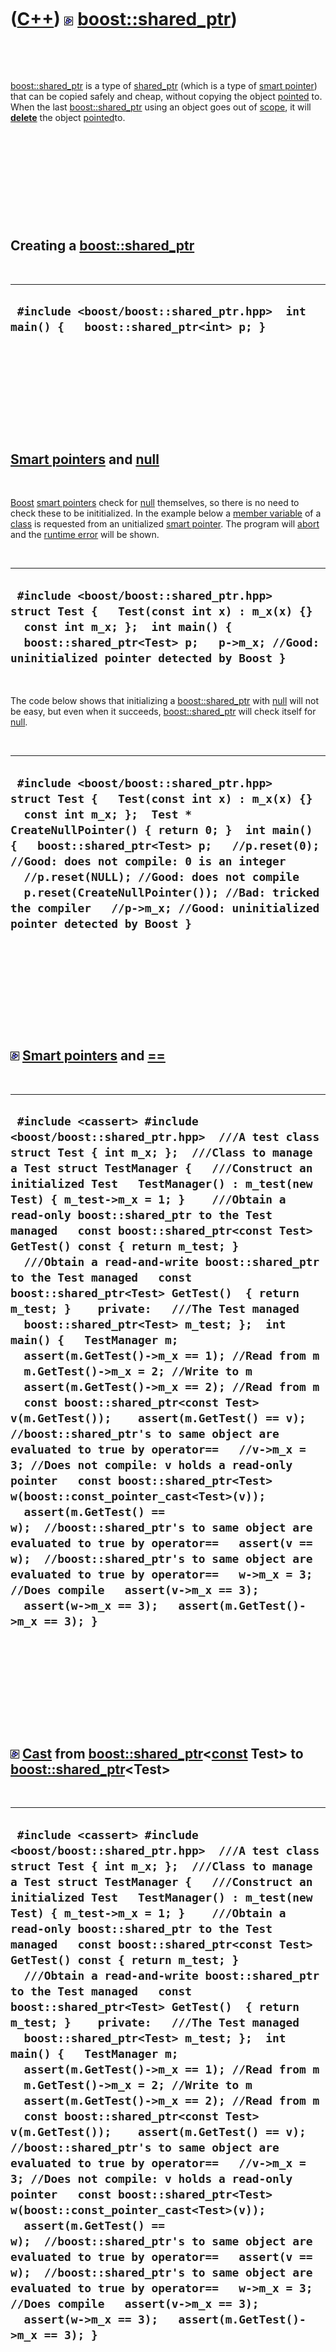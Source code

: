 
 

 

 

 

 

([C++](Cpp.md)) ![Boost](PicBoost.png) [boost::shared\_ptr](CppBoostShared_ptr.md))
=====================================================================================

 

 

[boost::shared\_ptr](CppBoostShared_ptr.md) is a type of
[shared\_ptr](CppShared_ptr.md) (which is a type of [smart
pointer](CppSmartPointer.md)) that can be copied safely and cheap,
without copying the object [pointed](CppPointer.md) to. When the last
[boost::shared\_ptr](CppBoostShared_ptr.md) using an object goes out of
[scope](CppScope.md), it will **[delete](CppDelete.md)** the object
[pointed](CppPointer.md)to.

 

 

 

 

 

Creating a [boost::shared\_ptr](CppBoostShared_ptr.md)
-------------------------------------------------------

 

  ---------------------------------------------------------------------------------------
  ` #include <boost/boost::shared_ptr.hpp>  int main() {   boost::shared_ptr<int> p; }`
  ---------------------------------------------------------------------------------------

 

 

 

 

 

[Smart pointers](CppSmartPointer.md) and [null](CppNull.md)
-------------------------------------------------------------

 

[Boost](CppBoost.md) [smart pointers](CppSmartPointer.md) check for
[null](CppNull.md) themselves, so there is no need to check these to be
inititialized. In the example below a [member
variable](CppMemberVariable.md) of a [class](CppClass.md) is requested
from an unitialized [smart pointer](CppSmartPointer.md). The program
will [abort](CppAbort.md) and the [runtime error](CppRuntimeError.md)
will be shown.

 

  ---------------------------------------------------------------------------------------------------------------------------------------------------------------------------------------------------------------------
  ` #include <boost/boost::shared_ptr.hpp>  struct Test {   Test(const int x) : m_x(x) {}   const int m_x; };  int main() {   boost::shared_ptr<Test> p;   p->m_x; //Good: uninitialized pointer detected by Boost }`
  ---------------------------------------------------------------------------------------------------------------------------------------------------------------------------------------------------------------------

 

The code below shows that initializing a
[boost::shared\_ptr](CppBoostShared_ptr.md) with [null](CppNull.md)
will not be easy, but even when it succeeds,
[boost::shared\_ptr](CppBoostShared_ptr.md) will check itself for
[null](CppNull.md).

 

  -----------------------------------------------------------------------------------------------------------------------------------------------------------------------------------------------------------------------------------------------------------------------------------------------------------------------------------------------------------------------------------------------------------------------------------
  ` #include <boost/boost::shared_ptr.hpp>  struct Test {   Test(const int x) : m_x(x) {}   const int m_x; };  Test * CreateNullPointer() { return 0; }  int main() {   boost::shared_ptr<Test> p;   //p.reset(0); //Good: does not compile: 0 is an integer   //p.reset(NULL); //Good: does not compile   p.reset(CreateNullPointer()); //Bad: tricked the compiler   //p->m_x; //Good: uninitialized pointer detected by Boost }`
  -----------------------------------------------------------------------------------------------------------------------------------------------------------------------------------------------------------------------------------------------------------------------------------------------------------------------------------------------------------------------------------------------------------------------------------

 

 

 

 

 

![Boost](PicBoost.png) [Smart pointers](CppSmartPointer.md) and [==](CppOperatorEqual.md)
-------------------------------------------------------------------------------------------

 

  ------------------------------------------------------------------------------------------------------------------------------------------------------------------------------------------------------------------------------------------------------------------------------------------------------------------------------------------------------------------------------------------------------------------------------------------------------------------------------------------------------------------------------------------------------------------------------------------------------------------------------------------------------------------------------------------------------------------------------------------------------------------------------------------------------------------------------------------------------------------------------------------------------------------------------------------------------------------------------------------------------------------------------------------------------------------------------------------------------------------------------------------------------------------------------------------------------------------------------------------------------------------------------------------------------------------------------------------------------------------------------------------
  ` #include <cassert> #include <boost/boost::shared_ptr.hpp>  ///A test class struct Test { int m_x; };  ///Class to manage a Test struct TestManager {   ///Construct an initialized Test   TestManager() : m_test(new Test) { m_test->m_x = 1; }    ///Obtain a read-only boost::shared_ptr to the Test managed   const boost::shared_ptr<const Test> GetTest() const { return m_test; }    ///Obtain a read-and-write boost::shared_ptr to the Test managed   const boost::shared_ptr<Test> GetTest()  { return m_test; }    private:   ///The Test managed   boost::shared_ptr<Test> m_test; };  int main() {   TestManager m;   assert(m.GetTest()->m_x == 1); //Read from m   m.GetTest()->m_x = 2; //Write to m   assert(m.GetTest()->m_x == 2); //Read from m   const boost::shared_ptr<const Test> v(m.GetTest());    assert(m.GetTest() == v); //boost::shared_ptr's to same object are evaluated to true by operator==   //v->m_x = 3; //Does not compile: v holds a read-only pointer   const boost::shared_ptr<Test> w(boost::const_pointer_cast<Test>(v));   assert(m.GetTest() == w);  //boost::shared_ptr's to same object are evaluated to true by operator==   assert(v == w);  //boost::shared_ptr's to same object are evaluated to true by operator==   w->m_x = 3; //Does compile   assert(v->m_x == 3);   assert(w->m_x == 3);   assert(m.GetTest()->m_x == 3); }`
  ------------------------------------------------------------------------------------------------------------------------------------------------------------------------------------------------------------------------------------------------------------------------------------------------------------------------------------------------------------------------------------------------------------------------------------------------------------------------------------------------------------------------------------------------------------------------------------------------------------------------------------------------------------------------------------------------------------------------------------------------------------------------------------------------------------------------------------------------------------------------------------------------------------------------------------------------------------------------------------------------------------------------------------------------------------------------------------------------------------------------------------------------------------------------------------------------------------------------------------------------------------------------------------------------------------------------------------------------------------------------------------------

 

 

 

 

 

![Boost](PicBoost.png) [Cast](CppCast.md) from [boost::shared\_ptr](CppBoostShared_ptr.md)&lt;[const](CppConst.md) Test&gt; to [boost::shared\_ptr](CppBoostShared_ptr.md)&lt;Test&gt;
------------------------------------------------------------------------------------------------------------------------------------------------------------------------------------------

 

  ------------------------------------------------------------------------------------------------------------------------------------------------------------------------------------------------------------------------------------------------------------------------------------------------------------------------------------------------------------------------------------------------------------------------------------------------------------------------------------------------------------------------------------------------------------------------------------------------------------------------------------------------------------------------------------------------------------------------------------------------------------------------------------------------------------------------------------------------------------------------------------------------------------------------------------------------------------------------------------------------------------------------------------------------------------------------------------------------------------------------------------------------------------------------------------------------------------------------------------------------------------------------------------------------------------------------------------------------------------------------------------------
  ` #include <cassert> #include <boost/boost::shared_ptr.hpp>  ///A test class struct Test { int m_x; };  ///Class to manage a Test struct TestManager {   ///Construct an initialized Test   TestManager() : m_test(new Test) { m_test->m_x = 1; }    ///Obtain a read-only boost::shared_ptr to the Test managed   const boost::shared_ptr<const Test> GetTest() const { return m_test; }    ///Obtain a read-and-write boost::shared_ptr to the Test managed   const boost::shared_ptr<Test> GetTest()  { return m_test; }    private:   ///The Test managed   boost::shared_ptr<Test> m_test; };  int main() {   TestManager m;   assert(m.GetTest()->m_x == 1); //Read from m   m.GetTest()->m_x = 2; //Write to m   assert(m.GetTest()->m_x == 2); //Read from m   const boost::shared_ptr<const Test> v(m.GetTest());    assert(m.GetTest() == v); //boost::shared_ptr's to same object are evaluated to true by operator==   //v->m_x = 3; //Does not compile: v holds a read-only pointer   const boost::shared_ptr<Test> w(boost::const_pointer_cast<Test>(v));   assert(m.GetTest() == w);  //boost::shared_ptr's to same object are evaluated to true by operator==   assert(v == w);  //boost::shared_ptr's to same object are evaluated to true by operator==   w->m_x = 3; //Does compile   assert(v->m_x == 3);   assert(w->m_x == 3);   assert(m.GetTest()->m_x == 3); }`
  ------------------------------------------------------------------------------------------------------------------------------------------------------------------------------------------------------------------------------------------------------------------------------------------------------------------------------------------------------------------------------------------------------------------------------------------------------------------------------------------------------------------------------------------------------------------------------------------------------------------------------------------------------------------------------------------------------------------------------------------------------------------------------------------------------------------------------------------------------------------------------------------------------------------------------------------------------------------------------------------------------------------------------------------------------------------------------------------------------------------------------------------------------------------------------------------------------------------------------------------------------------------------------------------------------------------------------------------------------------------------------------------

 

 

 

 

 

External links
--------------

 

-   [Boost's page about
    boost::shared\_ptr](http://www.boost.org/doc/libs/1_35_0/libs/smart_ptr/shared_ptr.md)

 

 

 

 

 

 

